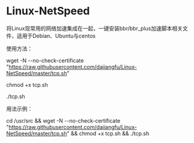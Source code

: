 # Linux-NetSpeed

将Linux现常用的网络加速集成在一起，一键安装bbr/bbr_plus加速脚本相关文件，适用于Debian、Ubuntu与centos

使用方法：

wget -N --no-check-certificate "https://raw.githubusercontent.com/dajiangfu/Linux-NetSpeed/master/tcp.sh"

chmod +x tcp.sh

./tcp.sh

用法示例：

cd /usr/src && wget -N --no-check-certificate "https://raw.githubusercontent.com/dajiangfu/Linux-NetSpeed/master/tcp.sh" && chmod +x tcp.sh && ./tcp.sh
